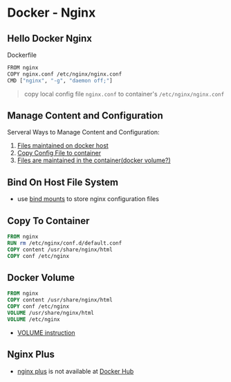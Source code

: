 # Docker - Nginx

## Hello Docker Nginx

Dockerfile

```sh
FROM nginx
COPY nginx.conf /etc/nginx/nginx.conf
CMD ["nginx", "-g", "daemon off;"]
```

> copy local config file `nginx.conf` to container's `/etc/nginx/nginx.conf`

## Manage Content and Configuration 

Serveral Ways to Manage Content and Configuration:

1. [Files maintained on docker host](#bind-on-host-file-system)
2. [Copy Config File to container](#copy-to-container)
3. [Files are maintained in the container(docker volume?)](#docker-volume)

## Bind On Host File System

- use [bind mounts](docker-bind-mounts.md) to store nginx configuration files

## Copy To Container

```dockerfile
FROM nginx
RUN rm /etc/nginx/conf.d/default.conf
COPY content /usr/share/nginx/html
COPY conf /etc/nginx
```
## Docker Volume

```dockerfile
FROM nginx
COPY content /usr/share/nginx/html
COPY conf /etc/nginx
VOLUME /usr/share/nginx/html
VOLUME /etc/nginx
```

- [VOLUME instruction](dockerfile-instructions.md#volume)

## Nginx Plus

- [nginx plus](nginx.md#nginx-plus) is not available at [Docker Hub]()

